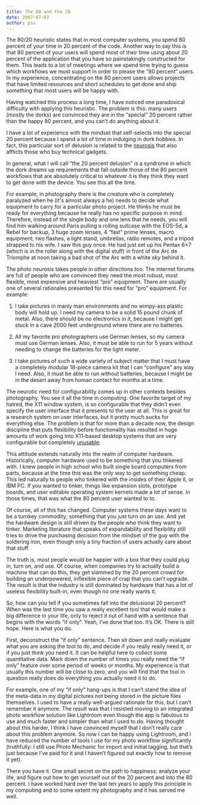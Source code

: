 ```yaml
---
title: The 80 and the 20
date: 2007-07-03
author: psu
---
```


The 80/20 heuristic states that in most computer systems, you spend 80 percent of your time in 20 percent of the code. Another way to say this is that 80 percent of your users will spend most of their time using about 20 percent of the application that you have so painstakingly constructed for them. This leads to a lot of meetings where we spend time trying to guess which workflows we must support in order to please the “80 percent” users. In my experience, concentrating on the 80 percent users allows projects that have limited resources and short schedules to get done and ship something that most users will be happy with.

Having watched this process a long time, I have noticed one paradoxical difficulty with applying this heuristic. The problem is this: many users (mostly the dorks) are convinced they are in the “special” 20 percent rather than the happy 80 percent, and you can’t do anything about it.

I have a lot of experience with the mindset that self-selects into the special 20 percent because I spend a lot of time in indulging in dork hobbies. In fact, this particular sort of delusion is related to the <a href="/wwddocd-world-wide-distributed-dork-ocd.html">neurosis</a> that also afflicts those who buy technical gadgets.

In general, what I will call “the 20 percent delusion” is a syndrome in which the dork dreams up requirements that fall outside those of the 80 percent workflows that are absolutely critical to whatever it is they think they want to get done with the device. You see this all the time.

For example, in photography there is the creature who is completely paralyzed when he (it's almost always a he) needs to decide what equipment to carry for a particular photo project. He thinks he must be ready for everything because he really has no specific purpose in mind. Therefore, instead of the single body and one lens that he needs, you will find him walking around Paris pulling a rolling suitcase with the EOS-5d, a Rebel for backup, 3 huge zoom lenses, 4 “fast” prime lenses, macro equipment, two flashes, a light stand, umbrellas, radio remotes, and a tripod strapped to his wife. I saw this guy once. He had just set up his Pentax 6×7 (which is in the roller along with the digital stuff) in front of the Arc de Triomphe at noon taking a bad shot of the Arc with a white sky behind it.

The photo neurosis takes people in other directions too. The internet forums are full of people who are convinced they need the most robust, most flexible, most expensive and heaviest “pro” equipment. There are usually one of several rationales presented for this need for “pro” equipment. For example:

1. I take pictures in manly man environments and no wimpy-ass plastic body will hold up. I need my camera to be a solid 15 pound chunk of metal. Also, there should be no electronics in it, because I might get stuck in a cave 2000 feet underground where there are no batteries.

2. All my favorite pro photographers use German lenses, so my camera must use German lenses. Also, it must be able to run for 5 years without needing to change the batteries for the light meter.

3. I take pictures of such a wide variety of subject matter that I must have a completely modular 18-piece camera kit that I can “configure” any way I need. Also, it must be able to run without batteries, because I might be in the desert away from human contact for months at a time.

The neurotic need for configurability comes up in other contexts besides photography. You see it all the time in computing. One favorite target of my hatred, the X11 window system, is so configurable that they didn’t even specify the user interface that it presents to the user at all. This is great for a research system on user interfaces, but it pretty much sucks for everything else. The problem is that for more than a decade now, the design discipline that puts flexibility before functionality has resulted in huge amounts of work going into X11-based desktop systems that are very configurable but completely <a href="http://tleaves.com/wp-archive/2005/01/13/its-2005-x11-still-sucks/index.html">unusable</a>.

This attitude extends naturally into the realm of computer hardware. Historically, computer hardware used to be something that you tinkered with. I knew people in high school who built single board computers from parts, because at the time this was the only way to get something cheap. This led naturally to people who tinkered with the insides of their Apple II, or IBM PC. If you wanted to tinker, things like expansion slots, prototype boards, and user editable operating system kernels made a lot of sense. In those times, that was what the 80 percent user wanted to to.

Of course, all of this has changed. Computer systems these days want to be a turnkey commodity; something that you just turn on an use. And yet the hardware design is still driven by the people who think they want to tinker. Marketing literature that speaks of expandability and flexibility still tries to drive the purchasing decision from the mindset of the guy with the soldering iron, even though only a tiny fraction of users actually care about that stuff.

The truth is, most people would be happier with a box that they could plug in, turn on, and use. Of course, when companies try to actually build a machine that can do this, they get slammed by the 20 percent crowd for building an underpowered, inflexible piece of crap that you can’t upgrade. The result is that the industry is still dominated by hardware that has a lot of useless flexibility built-in, even though no one really wants it.

So, how can you tell if you sometimes fall into the delusional 20 percent? When was the last time you saw a really excellent tool that would make a big difference in your life, only to reject it out of hand with a sentence that begins with the words “if only”. Yeah, I’ve done that too. It’s OK. There is still hope. Here is what you do.

First, deconstruct the “if only” sentence. Then sit down and really evaluate what you are asking the tool to do, and decide if you really really need it, or if you just think you need it. It can be helpful here to collect some quantitative data. Mark down the number of times you really need the “if only” feature over some period of weeks or months. My experience is that usually this number will be close to zero, and you will find that the tool in question really does do everything you actually need it to do.

For example, one of my “if only” hang-ups is that I can’t stand the idea of the meta-data in my digital pictures not being stored in the picture files themselves. I used to have a really well-argued rationale for this, but I can’t remember it anymore. The result was that I resisted moving to an integrated photo workflow solution like Lightroom even though the app is fabulous to use and much faster and simpler than what I used to do. Having thought about this harder, I think I have convinced myself that I don’t really care about this problem anymore. So now I can be happy using Lightroom, and I have reduced the number of tools I use for my photo workflow significantly (truthfully: I still use Photo Mechanic for import and initial tagging, but that’s just because I’ve paid for it and I haven’t figured out exactly how to remove it yet).

There you have it. One small secret on the path to happiness: analyze your life, and figure out how to get yourself out of the 20 percent and into the 80 percent. I have worked hard over the last ten years to apply this principle in my computing and to some extent my photography and it has served me well.
